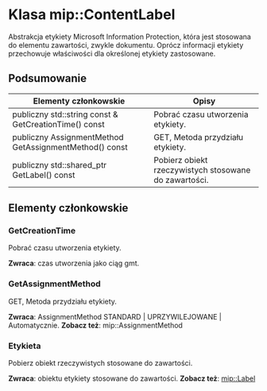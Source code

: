 # <a name="class-mipcontentlabel"></a>Klasa mip::ContentLabel 
Abstrakcja etykiety Microsoft Information Protection, która jest stosowana do elementu zawartości, zwykle dokumentu.
Oprócz informacji etykiety przechowuje właściwości dla określonej etykiety zastosowane.
  
## <a name="summary"></a>Podsumowanie
 Elementy członkowskie                        | Opisy                                
--------------------------------|---------------------------------------------
 publiczny std::string const & GetCreationTime() const  |  Pobrać czasu utworzenia etykiety.
 publiczny AssignmentMethod GetAssignmentMethod() const  |  GET, Metoda przydziału etykiety.
publiczny std::shared_ptr<Label> GetLabel() const  |  Pobierz obiekt rzeczywistych stosowane do zawartości.
  
## <a name="members"></a>Elementy członkowskie
  
### <a name="getcreationtime"></a>GetCreationTime
Pobrać czasu utworzenia etykiety.

  
**Zwraca**: czas utworzenia jako ciąg gmt.
  
### <a name="getassignmentmethod"></a>GetAssignmentMethod
GET, Metoda przydziału etykiety.

  
**Zwraca**: AssignmentMethod STANDARD | UPRZYWILEJOWANE | Automatycznie. 
**Zobacz też**: mip::AssignmentMethod
  
### <a name="label"></a>Etykieta
Pobierz obiekt rzeczywistych stosowane do zawartości.

  
**Zwraca**: obiektu etykiety stosowane do zawartości. 
**Zobacz też**: [mip::Label](class_mip_label.md)